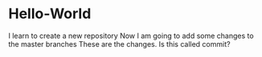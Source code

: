 # Hello-World
I learn to create a new repository
Now I am going to add some changes to the master branches
These are the changes.
Is this called commit?
